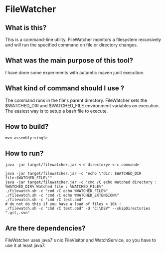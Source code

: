 # FileWatcher

## What is this?

This is a command-line utility.
FileWatcher monitors a filesystem recursively and will run the specified command
 on file or directory changes.

## What was the main purpose of this tool?

I have done some experiments with autamtic maven junit execution.

## What kind of command should I use ?

The command runs in the file's parent directory.
FileWatcher sets the $WATCHED_DIR and $WATCHED_FILE environment variables on execution.
The easiest way is to setup a bash file to execute.

## How to build?

```shell
mvn assembly:single
```

## How to run?

```shell
java -jar target/filewatcher.jar <-d directory> <-c command>

java -jar target/filewatcher.jar -c "echo \"dir: $WATCHED_DIR file:$WATCHED_FILE\""
java -jar target/filewatcher.jar -c "cmd /C echo Watched directory : %WATCHED_DIR% Watched file : %WATCHED_FILE%"
./filewatch.sh -c "cmd /C echo %WATCHED_FILE%"
./filewatch.sh -c "cmd /C echo %WATCHED_EXTENSION%"
./filewatch.sh -c "cmd /C test.cmd"
# do not do this if you have a load of files > 10k :
./filewatch.sh -c "cmd /C test.cmd" -d "C:\DEV" --skipDirectories ".git,.svn"
```

## Are there dependencies?

FileWatcher uses java7's nio FileVisitor and WatchService, so you have to use it
at least java7.

